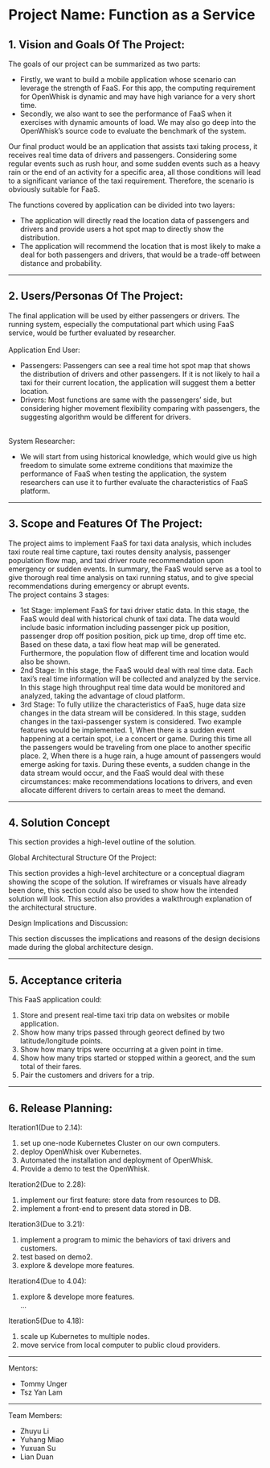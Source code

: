 # Project Name: Function as a Service  

## 1.   Vision and Goals Of The Project:

The goals of our project can be summarized as two parts: <br>
* Firstly, we want to build a mobile application whose scenario can leverage the strength of FaaS. For this app, the computing requirement for OpenWhisk is dynamic and may have high variance for a very short time. <br>
* Secondly, we also want to see the performance of FaaS when it exercises with dynamic amounts of load. We may also go deep into the OpenWhisk’s source code to evaluate the benchmark of the system.<br>

Our final product would be an application that assists taxi taking process, it receives real time data of drivers and passengers. Considering some regular events such as rush hour, and some sudden events such as a heavy rain or the end of an activity for a specific area, all those conditions will lead to a significant variance of the taxi requirement. Therefore, the scenario is obviously suitable for FaaS. <br>

The functions covered by application can be divided into two layers: <br>
* The application will directly read the location data of passengers and drivers and provide users a hot spot map to directly show the distribution. <br>
* The application will recommend the location that is most likely to make a deal for both passengers and drivers, that would be a trade-off between distance and probability. <br>

** **
## 2. Users/Personas Of The Project:

The final application will be used by either passengers or drivers. The running system, especially the computational part which using FaaS service, would be further evaluated by researcher. <br><br>
Application End User: <br>
* Passengers: Passengers can see a real time hot spot map that shows the distribution of drivers and other passengers. If it is not likely to hail a taxi for their current location, the application will suggest them a better location. <br>
* Drivers: Most functions are same with the passengers’ side, but considering higher movement flexibility comparing with passengers, the suggesting algorithm would be different for drivers. <br><br>

System Researcher: <br>
* We will start from using historical knowledge, which would give us high freedom to simulate some extreme conditions that maximize the performance of FaaS when testing the application, the system researchers can use it to further evaluate the characteristics of FaaS platform. <br>    

** **

## 3.   Scope and Features Of The Project:

The project aims to implement FaaS for taxi data analysis, which includes taxi route real time capture, taxi routes density analysis, passenger population flow map, and taxi driver route recommendation upon emergency or sudden events. In summary, the FaaS would serve as a tool to give thorough real time analysis on taxi running status, and to give special recommendations during emergency or abrupt events. <br>
The project contains 3 stages: <br>
* 1st Stage: implement FaaS for taxi driver static data. In this stage, the FaaS would deal with historical chunk of taxi data. The data would include basic information including passenger pick up position, passenger drop off position position, pick up time, drop off time etc. Based on these data, a taxi flow heat map will be generated. Furthermore, the population flow of different time and location would also be shown. <br>
* 2nd Stage: In this stage, the FaaS would deal with real time data. Each taxi’s real time information will be collected and analyzed by the service. In this stage high throughput real time data would be monitored and analyzed, taking the advantage of cloud platform. <br>
* 3rd Stage: To fully utilize the characteristics of FaaS, huge data size changes in the data stream will be considered. In this stage, sudden changes in the taxi-passenger system is considered. Two example features would be implemented. 1, When there is a sudden event happening at a certain spot, i.e a concert or game. During this time all the passengers would be traveling from one place to another specific place. 2, When there is a huge rain, a huge amount of passengers would emerge asking for taxis. During these events, a sudden change in the data stream would occur, and the FaaS would deal with these circumstances: make recommendations locations to drivers, and even allocate different drivers to certain areas to meet the demand.<br> 


** **

## 4. Solution Concept

This section provides a high-level outline of the solution.

Global Architectural Structure Of the Project:

This section provides a high-level architecture or a conceptual diagram showing the scope of the solution. If wireframes or visuals have already been done, this section could also be used to show how the intended solution will look. This section also provides a walkthrough explanation of the architectural structure.


Design Implications and Discussion:

This section discusses the implications and reasons of the design decisions made during the global architecture design.

 ** **

## 5. Acceptance criteria

This FaaS application could:  
1. Store and present real-time taxi trip data on websites or mobile application.  
2. Show how many trips passed through georect defined by two latitude/longitude points.  
3. Show how many trips were occurring at a given point in time.  
4. Show how many trips started or stopped within a georect, and the sum total of their fares.  
5. Pair the customers and drivers for a trip.  


 ** **

## 6.  Release Planning:

Iteration1(Due to 2.14):  
1. set up one-node Kubernetes Cluster on our own computers.  
2. deploy OpenWhisk over Kubernetes.  
3. Automated the installation and deployment of OpenWhisk.  
4. Provide a demo to test the OpenWhisk.  

Iteration2(Due to 2.28):  
1. implement our first feature: store data from resources to DB.  
2. implement a front-end to present data stored in DB.  

Iteration3(Due to 3.21):  
1. implement a program to mimic the behaviors of taxi drivers and customers.  
2. test based on demo2.  
3. explore & develope more features.  

Iteration4(Due to 4.04):  
1. explore & develope more features.  
...  

Iteration5(Due to 4.18):  
1. scale up Kubernetes to multiple nodes.  
2. move service from local computer to public cloud providers.  


---
Mentors:
- Tommy Unger
- Tsz Yan Lam

---
Team Members:
- Zhuyu Li
- Yuhang Miao
- Yuxuan Su
- Lian Duan
